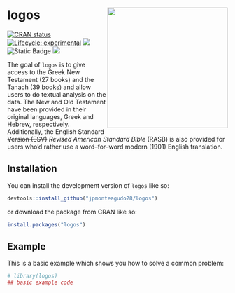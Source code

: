 
<!-- README.md is generated from README.Rmd. Please edit that file -->

# logos <img src="man/figures/logo.png" align="right" height="275" alt="" />

<!-- badges: start -->

[![CRAN
status](https://www.r-pkg.org/badges/version/logos)](https://CRAN.R-project.org/package=logos)
[![Lifecycle:
experimental](https://img.shields.io/badge/lifecycle-experimental-orange.svg)](https://lifecycle.r-lib.org/articles/stages.html#experimental)
[![](https://codecov.io/gh/jpmonteagudo28/logos/branch/master/graph/badge.svg)](https://app.codecov.io/gh/jpmonteagudo28/logos)
![Static
Badge](https://img.shields.io/badge/biblical-research-%23035949)
[![](https://cranlogs.r-pkg.org/badges/logos)](https://cran.r-project.org/package=logos)
<!-- badges: end -->

The goal of `logos` is to give access to the Greek New Testament (27
books) and the Tanach (39 books) and allow users to do textual analysis
on the data. The New and Old Testament have been provided in their
original languages, Greek and Hebrew, respectively. Additionally, the
~~English Standard Version (ESV)~~ *Revised American Standard Bible*
(RASB) is also provided for users who’d rather use a word–for–word
modern (1901) English translation.

## Installation

You can install the development version of `logos` like so:

``` r
devtools::install_github("jpmonteagudo28/logos")
```

or download the package from CRAN like so:

``` r
install.packages("logos")
```

## Example

This is a basic example which shows you how to solve a common problem:

``` r
# library(logos)
## basic example code
```

